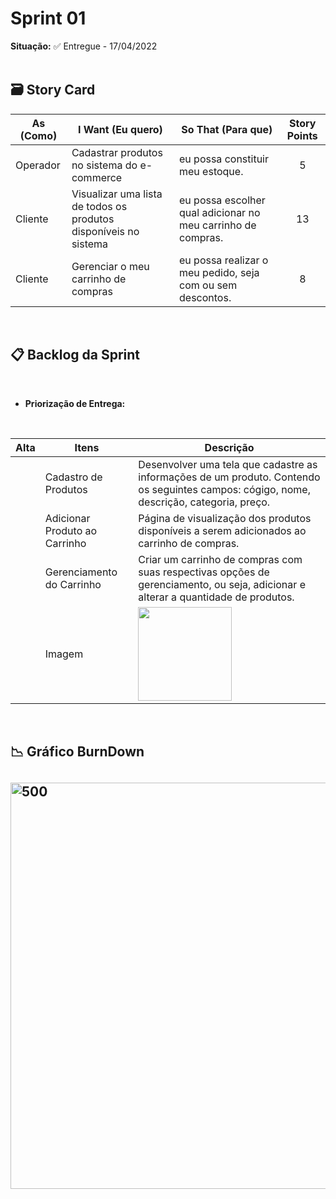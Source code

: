 # Sprint 01

**Situação:** ✅ Entregue - 17/04/2022 <br><br>

## 🗃️ Story Card

| As (Como)     | I Want (Eu quero)                                            | So That (Para que)                                           | Story Points |
| ------------- | ------------------------------------------------------------ | ------------------------------------------------------------ | :----------: |
| Operador | Cadastrar produtos no sistema do e-commerce                  | eu possa constituir meu estoque.                             |     5     |
| Cliente       | Visualizar uma lista de todos os produtos disponíveis no sistema | eu possa escolher qual adicionar no meu carrinho de compras. |     13     |
| Cliente       | Gerenciar o meu carrinho de compras                          | eu possa realizar o meu pedido, seja com ou sem descontos.   |     8    |

<br>

## 📋 Backlog da Sprint
<br>

- **Priorização de Entrega:**

<br>

| Alta | Itens | Descrição |
| ----- | ----- | --------- |
| | Cadastro de Produtos | Desenvolver uma tela que cadastre as informações de um produto. Contendo os seguintes campos: cógigo, nome, descrição, categoria, preço. |
| | Adicionar Produto ao Carrinho | Página de visualização dos produtos disponíveis a serem adicionados ao carrinho de compras. |
| | Gerenciamento do Carrinho | Criar um carrinho de compras com suas respectivas opções de gerenciamento, ou seja, adicionar e alterar a quantidade de produtos. |
| | Imagem | <img src="https://media.discordapp.net/attachments/913534866686103573/964989129681162300/PRIORIZACAO_DE_ENTREGAS_page-0001.jpg" width="150"/> |

<br>

## 📉 Gráfico BurnDown

## <img src="https://media.discordapp.net/attachments/913534866686103573/964993156380758126/inferno.png" alt="500" width="650"/>
